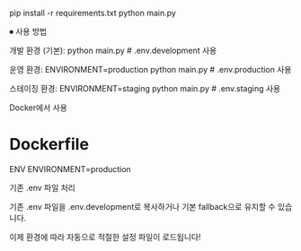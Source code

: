 pip install -r requirements.txt
python main.py

⏺ 사용 방법

개발 환경 (기본):
python main.py # .env.development 사용

운영 환경:
ENVIRONMENT=production python main.py # .env.production 사용

스테이징 환경:
ENVIRONMENT=staging python main.py # .env.staging 사용

Docker에서 사용

# Dockerfile

ENV ENVIRONMENT=production

기존 .env 파일 처리

기존 .env 파일을 .env.development로 복사하거나 기본 fallback으로 유지할 수 있습니다.

이제 환경에 따라 자동으로 적절한 설정 파일이 로드됩니다!
